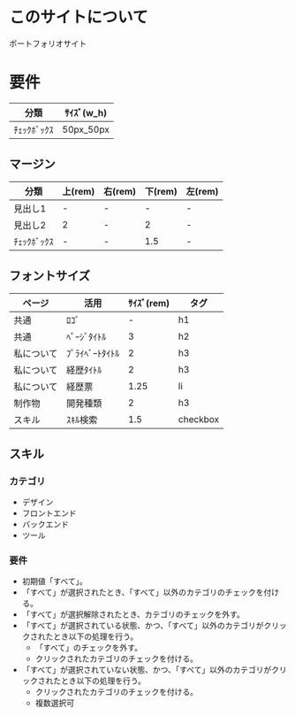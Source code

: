 # このサイトについて
ポートフォリオサイト

# 要件
|  分類  |  ｻｲｽﾞ(w_h)  |
| ---- | ---- |
|  ﾁｪｯｸﾎﾞｯｸｽ  |  50px_50px  |

## マージン
|  分類  |  上(rem)  |  右(rem)  |  下(rem)  |  左(rem)  |
| ---- | ---- | ---- | ---- | ---- |
|  見出し1  |  -  |  -  |  -  |  -  |
|  見出し2  |  2  |  -  |  2  |  -  |
|  ﾁｪｯｸﾎﾞｯｸｽ  |  -  |  -  |  1.5  |  -  |
## フォントサイズ
|  ページ      |  活用  |  ｻｲｽﾞ(rem)  |  タグ  |
| ---- | ---- | ---- | ---- |
|  共通        |  ﾛｺﾞ           |  -   |  h1  |
|  共通        |  ﾍﾟｰｼﾞﾀｲﾄﾙ     |  3    |  h2  |
|  私について  |  ﾌﾟﾗｲﾍﾞｰﾄﾀｲﾄﾙ  |  2    |  h3  |
|  私について  |  経歴ﾀｲﾄﾙ      |  2    |  h3  |
|  私について  |  経歴票        |  1.25 |  li  |
|  制作物      |  開発種類      |  2    |  h3  |
|  スキル      |  ｽｷﾙ検索       |  1.5  |  checkbox  |


## スキル
### カテゴリ
* デザイン
* フロントエンド
* バックエンド
* ツール

### 要件
* 初期値「すべて」。
* 「すべて」が選択されたとき、「すべて」以外のカテゴリのチェックを付ける。
* 「すべて」が選択解除されたとき、カテゴリのチェックを外す。
* 「すべて」が選択されている状態、かつ、「すべて」以外のカテゴリがクリックされたとき以下の処理を行う。
  - 「すべて」のチェックを外す。
  - クリックされたカテゴリのチェックを付ける。
* 「すべて」が選択されていない状態、かつ、「すべて」以外のカテゴリがクリックされたとき以下の処理を行う。
  - クリックされたカテゴリのチェックを付ける。
  - 複数選択可